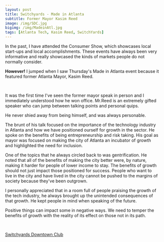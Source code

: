 ```yaml
---
layout: post
title: Switchyards - Made in Atlanta
subtitle: Former Mayor Kasim Reed
image: /img/SDC.jpg
bigimg: /img/MadeinAtl.jpg
tags: [Atlanta Tech, Kasim Reed, SwitchYards]
---
```


In the past, I have attended the Consumer Show, which showcases local start-ups and local accomplishments. These events have always been very informative and really showcased the kinds of markets people do not normally consider. 

**However!** I jumped when I saw Thursday's Made in Atlanta event because it featured former Atlanta Mayor, Kasim Reed.

<br>
 
It was the first time I've seen the former mayor speak in person and I immediately understood how he won office.
Mr.Reed is an extremely gifted speaker who can jump between talking points and personal quips.

He never shied away from being himself, and was always personable.

The brunt of his talk focused on the importance of the technology industry in Atlanta and how we have positioned ourself for growth in the sector. He spoke on the benefits of being entrepreneurship and risk taking. 
His goal as mayor was focused on making the city of Atlanta an incubator of growth and highlighted the need for inclusion.

One of the topics that he always circled back to was gentrification.
He noted that all of the benefits of making the city better were, by nature, making it harder for people of lower income to stay.
The benefits of growth should not just impact those positioned for success.
People who want to live in the city and have lived in the city cannot be pushed to the margins of society because they've been outgrown.

I personally appreciated that in a room full of people praising the growth of the tech industry, he always brought up the unintended consequences of that growth.
He kept people in mind when speaking of the future.

Positive things can impact some in negative ways.
We need to temper the benefits of growth with the reality of its effect on those not in its path.

<br>

[Switchyards Downtown Club](http://switchyards.com/ "Click Please")
